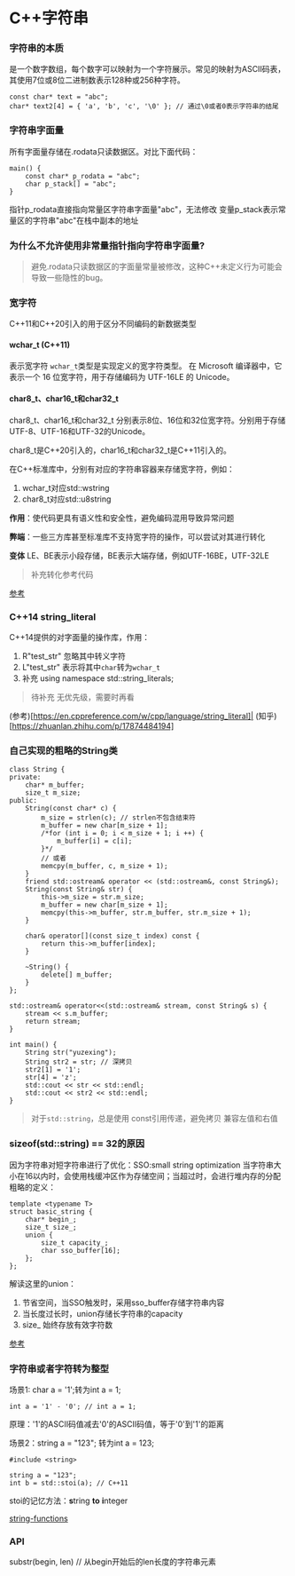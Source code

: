 # C++字符串

### 字符串的本质
是一个数字数组，每个数字可以映射为一个字符展示。常见的映射为ASCII码表，其使用7位或8位二进制数表示128种或256种字符。
```
const char* text = "abc";
char* text2[4] = { 'a', 'b', 'c', '\0' }; // 通过\0或者0表示字符串的结尾
```

### 字符串字面量

所有字面量存储在.rodata只读数据区。对比下面代码：
```
main() {
    const char* p_rodata = "abc";
    char p_stack[] = "abc"; 
}
```

指针p_rodata直接指向常量区字符串字面量"abc"，无法修改
变量p_stack表示常量区的字符串"abc"在栈中副本的地址

### 为什么不允许使用非常量指针指向字符串字面量?

> 避免.rodata只读数据区的字面量常量被修改，这种C++未定义行为可能会导致一些隐性的bug。


### 宽字符

C++11和C++20引入的用于区分不同编码的新数据类型

#### wchar_t (C++11)
表示宽字符
``wchar_t``类型是实现定义的宽字符类型。 在 Microsoft 编译器中，它表示一个 16 位宽字符，用于存储编码为 UTF-16LE 的 Unicode。

#### char8_t、char16_t和char32_t 
char8_t、char16_t和char32_t 分别表示8位、16位和32位宽字符。分别用于存储UTF-8、UTF-16和UTF-32的Unicode。

char8_t是C++20引入的，char16_t和char32_t是C++11引入的。

在C++标准库中，分别有对应的字符串容器来存储宽字符，例如：
1. wchar_t对应std::wstring
2. char8_t对应std::u8string

**作用**：使代码更具有语义性和安全性，避免编码混用导致异常问题

**弊端**：一些三方库甚至标准库不支持宽字符的操作，可以尝试对其进行转化

**变体** LE、BE表示小段存储，BE表示大端存储，例如UTF-16BE，UTF-32LE

> 补充转化参考代码

[参考](https://learn.microsoft.com/zh-cn/cpp/cpp/char-wchar-t-char16-t-char32-t)

### C++14 string_literal

C++14提供的对字面量的操作库，作用：
1. R"test_str" 忽略其中转义字符
2. L"test_str" 表示将其中``char``转为``wchar_t``
3. 补充    using namespace std::string_literals;


> 待补充 无优先级，需要时再看

(参考)[https://en.cppreference.com/w/cpp/language/string_literal]|
(知乎)[https://zhuanlan.zhihu.com/p/17874484194]


### 自己实现的粗略的String类
```
class String {
private:
    char* m_buffer;
    size_t m_size;
public:
    String(const char* c) {
        m_size = strlen(c); // strlen不包含结束符
        m_buffer = new char[m_size + 1];
        /*for (int i = 0; i < m_size + 1; i ++) {
            m_buffer[i] = c[i];
        }*/
        // 或者
        memcpy(m_buffer, c, m_size + 1);
    }
    friend std::ostream& operator << (std::ostream&, const String&);
    String(const String& str) {
        this->m_size = str.m_size;
        m_buffer = new char[m_size + 1];
        memcpy(this->m_buffer, str.m_buffer, str.m_size + 1);
    }

    char& operator[](const size_t index) const {
        return this->m_buffer[index];
    }

    ~String() {
        delete[] m_buffer;
    }
};

std::ostream& operator<<(std::ostream& stream, const String& s) {
    stream << s.m_buffer;
    return stream;
}

int main() {
    String str("yuzexing");
    String str2 = str; // 深拷贝
    str2[1] = '1';
    str[4] = 'z';
    std::cout << str << std::endl;
    std::cout << str2 << std::endl;
}
```

> 对于``std::string``，总是使用 const引用传递，避免拷贝
> 兼容左值和右值


### sizeof(std::string) == 32的原因

因为字符串对短字符串进行了优化：SSO:small string optimization
当字符串大小在16以内时，会使用栈缓冲区作为存储空间；当超过时，会进行堆内存的分配
粗略的定义：
```
template <typename T>
struct basic_string {
    char* begin_;
    size_t size_;
    union {
        size_t capacity_;
        char sso_buffer[16];
    };
};
```
解读这里的union：
1. 节省空间，当SSO触发时，采用sso_buffer存储字符串内容
2. 当长度过长时，union存储长字符串的capacity
3. size_ 始终存放有效字符数


[参考](https://stackoverflow.com/questions/3770781/why-is-sizeofstring-32)


### 字符串或者字符转为整型

场景1: char a = '1';转为int a = 1;
```
int a = '1' - '0'; // int a = 1;
```
原理：'1'的ASCII码值减去'0'的ASCII码值，等于'0'到'1'的距离


场景2：string a = "123"; 转为int a = 123;
```
#include <string>

string a = "123";
int b = std::stoi(a); // C++11
```

stoi的记忆方法：**s**tring **to** **i**nteger

[string-functions](https://learn.microsoft.com/zh-cn/cpp/standard-library/string-functions?view=msvc-170#stoi)

### API

substr(begin, len) // 从begin开始后的len长度的字符串元素

